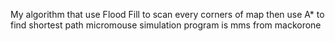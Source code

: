 My algorithm that use Flood Fill to scan every corners of map then use A* to find shortest path
micromouse simulation program is mms from mackorone

